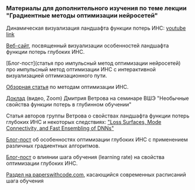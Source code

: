 ### Материалы для дополнительного изучения по теме лекции "Градиентные методы оптимизации нейросетей"

Динамическая визуализация ландшафта функции потерь ИНС: [youtube link](https://www.youtube.com/watch?v=QeViLO0pU1I)

[Веб-сайт](https://losslandscape.com/), посвященный визуализации особенностей ландшафта функции потерь глубоких ИНС.

[Блог-пост](статья про импульсный метод оптимизации нейросетей) про импульсный метод оптимизации ИНС с интерактивной визуализацией оптимизационного пути.

[Обзорная статья](https://arxiv.org/abs/1912.08957) по методам оптимизации ИНС.

[Доклад](https://www.youtube.com/watch?v=SKYXBPCJHCg) (видео, Zoom) Дмитрия Ветрова на семинаре ВШЭ "Необычные свойства функции потерь в глубинном обучении"

Статья авторов группы Ветрова о свойствах ландшафта функции потерь глубоких ИНС и некоторых следствиях: ["Loss Surfaces, Mode Connectivity, and Fast Ensembling of DNNs"](https://arxiv.org/abs/1802.10026)

[Блог-пост](https://ruder.io/deep-learning-optimization-2017/) об особенностях оптимизации глубоких ИНС с применением различных градиентных алгоритмов.

[Блог-пост](https://www.jeremyjordan.me/nn-learning-rate/) о влиянии шага обучения (learning rate) на свойства оптимизации глубоких ИНС.

[Раздел на paperswithcode.com](https://paperswithcode.com/methods/category/learning-rate-schedules), касающийся современных расписаний шага обучения


